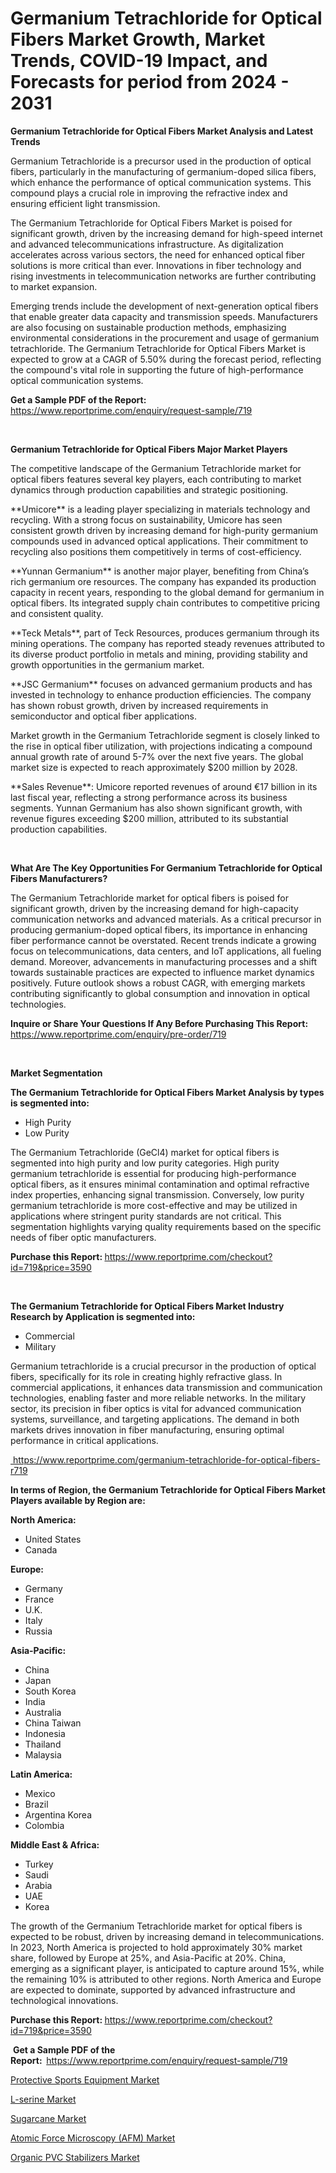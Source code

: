 <p><h1>Germanium Tetrachloride for Optical Fibers Market Growth, Market Trends, COVID-19 Impact, and Forecasts for period from 2024 - 2031</h1></p><p><strong>Germanium Tetrachloride for Optical Fibers Market Analysis and Latest Trends</strong></p>
<p><p>Germanium Tetrachloride is a precursor used in the production of optical fibers, particularly in the manufacturing of germanium-doped silica fibers, which enhance the performance of optical communication systems. This compound plays a crucial role in improving the refractive index and ensuring efficient light transmission.</p><p>The Germanium Tetrachloride for Optical Fibers Market is poised for significant growth, driven by the increasing demand for high-speed internet and advanced telecommunications infrastructure. As digitalization accelerates across various sectors, the need for enhanced optical fiber solutions is more critical than ever. Innovations in fiber technology and rising investments in telecommunication networks are further contributing to market expansion.</p><p>Emerging trends include the development of next-generation optical fibers that enable greater data capacity and transmission speeds. Manufacturers are also focusing on sustainable production methods, emphasizing environmental considerations in the procurement and usage of germanium tetrachloride. The Germanium Tetrachloride for Optical Fibers Market is expected to grow at a CAGR of 5.50% during the forecast period, reflecting the compound's vital role in supporting the future of high-performance optical communication systems.</p></p>
<p><strong>Get a Sample PDF of the Report:&nbsp;</strong> <a href="https://www.reportprime.com/enquiry/request-sample/719">https://www.reportprime.com/enquiry/request-sample/719</a></p>
<p>&nbsp;</p>
<p><strong>Germanium Tetrachloride for Optical Fibers Major Market Players</strong></p>
<p><p>The competitive landscape of the Germanium Tetrachloride market for optical fibers features several key players, each contributing to market dynamics through production capabilities and strategic positioning.</p><p>**Umicore** is a leading player specializing in materials technology and recycling. With a strong focus on sustainability, Umicore has seen consistent growth driven by increasing demand for high-purity germanium compounds used in advanced optical applications. Their commitment to recycling also positions them competitively in terms of cost-efficiency.</p><p>**Yunnan Germanium** is another major player, benefiting from China’s rich germanium ore resources. The company has expanded its production capacity in recent years, responding to the global demand for germanium in optical fibers. Its integrated supply chain contributes to competitive pricing and consistent quality.</p><p>**Teck Metals**, part of Teck Resources, produces germanium through its mining operations. The company has reported steady revenues attributed to its diverse product portfolio in metals and mining, providing stability and growth opportunities in the germanium market.</p><p>**JSC Germanium** focuses on advanced germanium products and has invested in technology to enhance production efficiencies. The company has shown robust growth, driven by increased requirements in semiconductor and optical fiber applications.</p><p>Market growth in the Germanium Tetrachloride segment is closely linked to the rise in optical fiber utilization, with projections indicating a compound annual growth rate of around 5-7% over the next five years. The global market size is expected to reach approximately $200 million by 2028.</p><p>**Sales Revenue**: Umicore reported revenues of around €17 billion in its last fiscal year, reflecting a strong performance across its business segments. Yunnan Germanium has also shown significant growth, with revenue figures exceeding $200 million, attributed to its substantial production capabilities.</p></p>
<p>&nbsp;</p>
<p><strong>What Are The Key Opportunities For Germanium Tetrachloride for Optical Fibers Manufacturers?</strong></p>
<p><p>The Germanium Tetrachloride market for optical fibers is poised for significant growth, driven by the increasing demand for high-capacity communication networks and advanced materials. As a critical precursor in producing germanium-doped optical fibers, its importance in enhancing fiber performance cannot be overstated. Recent trends indicate a growing focus on telecommunications, data centers, and IoT applications, all fueling demand. Moreover, advancements in manufacturing processes and a shift towards sustainable practices are expected to influence market dynamics positively. Future outlook shows a robust CAGR, with emerging markets contributing significantly to global consumption and innovation in optical technologies.</p></p>
<p><strong>Inquire or Share Your Questions If Any Before Purchasing This Report:</strong> <a href="https://www.reportprime.com/enquiry/pre-order/719">https://www.reportprime.com/enquiry/pre-order/719</a></p>
<p>&nbsp;</p>
<p><strong>Market Segmentation</strong></p>
<p><strong>The Germanium Tetrachloride for Optical Fibers Market Analysis by types is segmented into:</strong></p>
<p><ul><li>High Purity</li><li>Low Purity</li></ul></p>
<p><p>The Germanium Tetrachloride (GeCl4) market for optical fibers is segmented into high purity and low purity categories. High purity germanium tetrachloride is essential for producing high-performance optical fibers, as it ensures minimal contamination and optimal refractive index properties, enhancing signal transmission. Conversely, low purity germanium tetrachloride is more cost-effective and may be utilized in applications where stringent purity standards are not critical. This segmentation highlights varying quality requirements based on the specific needs of fiber optic manufacturers.</p></p>
<p><strong>Purchase this Report:&nbsp;</strong><a href="https://www.reportprime.com/checkout?id=719&price=3590">https://www.reportprime.com/checkout?id=719&price=3590</a></p>
<p>&nbsp;</p>
<p><strong>The Germanium Tetrachloride for Optical Fibers Market Industry Research by Application is segmented into:</strong></p>
<p><ul><li>Commercial</li><li>Military</li></ul></p>
<p><p>Germanium tetrachloride is a crucial precursor in the production of optical fibers, specifically for its role in creating highly refractive glass. In commercial applications, it enhances data transmission and communication technologies, enabling faster and more reliable networks. In the military sector, its precision in fiber optics is vital for advanced communication systems, surveillance, and targeting applications. The demand in both markets drives innovation in fiber manufacturing, ensuring optimal performance in critical applications.</p></p>
<p><a href="https://www.reportprime.com/germanium-tetrachloride-for-optical-fibers-r719">&nbsp;https://www.reportprime.com/germanium-tetrachloride-for-optical-fibers-r719</a></p>
<p><strong>In terms of Region, the Germanium Tetrachloride for Optical Fibers Market Players available by Region are:</strong></p>
<p>
    <p> <strong> North America: </strong>
        <ul>
            <li>United States</li>
            <li>Canada</li>
        </ul>
        </p> 
    <p> <strong> Europe: </strong>
        <ul>
            <li>Germany</li>
            <li>France</li>
            <li>U.K.</li>
            <li>Italy</li>
            <li>Russia</li>
        </ul>
        </p> 
    <p> <strong> Asia-Pacific: </strong>
        <ul>
            <li>China</li>
            <li>Japan</li>
            <li>South Korea</li>
            <li>India</li>
            <li>Australia</li>
            <li>China Taiwan</li>
            <li>Indonesia</li>
            <li>Thailand</li>
            <li>Malaysia</li>
        </ul>
        </p> 
    <p> <strong> Latin America: </strong>
        <ul>
            <li>Mexico</li>
            <li>Brazil</li>
            <li>Argentina Korea</li>
            <li>Colombia</li>
        </ul>
        </p> 
    <p> <strong> Middle East & Africa: </strong>
        <ul>
            <li>Turkey</li>
            <li>Saudi</li>
            <li>Arabia</li>
            <li>UAE</li>
            <li>Korea</li>
        </ul>
    </p>
    </p>
<p><p>The growth of the Germanium Tetrachloride market for optical fibers is expected to be robust, driven by increasing demand in telecommunications. In 2023, North America is projected to hold approximately 30% market share, followed by Europe at 25%, and Asia-Pacific at 20%. China, emerging as a significant player, is anticipated to capture around 15%, while the remaining 10% is attributed to other regions. North America and Europe are expected to dominate, supported by advanced infrastructure and technological innovations.</p></p>
<p><strong>Purchase this Report: </strong><a href="https://www.reportprime.com/checkout?id=719&price=3590">https://www.reportprime.com/checkout?id=719&price=3590</a></p>
<p>&nbsp;<strong>Get a Sample PDF of the Report:&nbsp;&nbsp;</strong><a href="https://www.reportprime.com/enquiry/request-sample/719">https://www.reportprime.com/enquiry/request-sample/719</a></p>
<p><strong></strong></p>
<p><p><a href="https://medium.com/@emily.sutherland4534/protective-sports-equipment-market-forecasts-market-trends-and-impact-analysis-2024-2031-ebdf5940e700">Protective Sports Equipment Market</a></p><p><a href="https://www.linkedin.com/pulse/l-serine-market-size-segmentation-trends-growth-analysis-3atfe?trackingId=znIazL21SyyuQvcH4LGhDg%3D%3D">L-serine Market</a></p><p><a href="https://issuu.com/reportprime-2/docs/sugarcane-market-size-2030.pptx_03148ac2d4ab50">Sugarcane Market</a></p><p><a href="https://issuu.com/reportprime-2/docs/atomic-force-microscopy-afm-market-_8af129968046d4">Atomic Force Microscopy (AFM) Market</a></p><p><a href="https://www.linkedin.com/pulse/global-organic-pvc-stabilizers-industry-analysis-share-growth-ri1fe?trackingId=svANCJWdQEOc7VWOMBq3jA%3D%3D">Organic PVC Stabilizers Market</a></p></p>